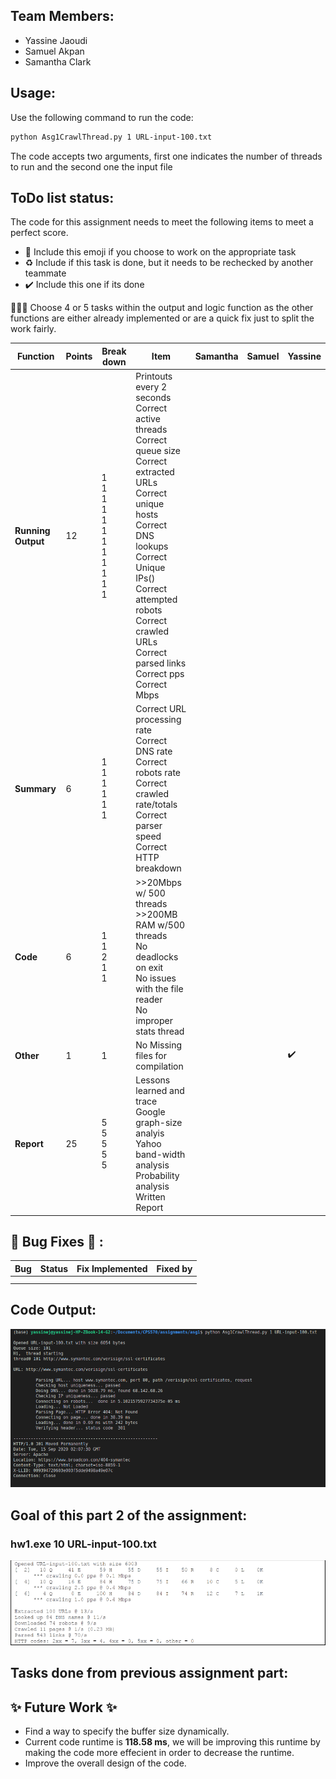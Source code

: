 ## Team Members:
* Yassine Jaoudi
* Samuel Akpan
* Samantha Clark

## Usage:

Use the following command to run the code:

```bash
python Asg1CrawlThread.py 1 URL-input-100.txt
```

The code accepts two arguments, first one indicates the number of threads to run and the second one the input file

## ToDo list status:

The code for this assignment needs to meet the following items to meet a perfect score.

* :construction: Include this emoji if you choose to work on the appropriate task
* :recycle: Include if this task is done, but it needs to be rechecked by another teammate
* :heavy_check_mark: Include this one if its done


:rotating_light::rotating_light::rotating_light: Choose 4 or 5 tasks within the output and logic function as the other functions are either already implemented or are a quick fix just to split the work fairly.

| **Function**  | **Points**  | **Break down**  | **Item**  | **Samantha** | **Samuel** | **Yassine** | 
|---------------|-------------|-----------------|-----------|--------------|------------|-------------|
|  **Running Output**  | 12  | 1<br />1<br />1<br />1<br />1<br />1<br />1<br />1<br />1<br />1<br />1<br />1<br />  | Printouts every 2 seconds<br />Correct active threads<br />Correct queue size<br />Correct extracted URLs<br />Correct unique hosts<br />Correct DNS lookups<br />Correct Unique IPs()<br />Correct attempted robots<br />Correct crawled URLs<br />Correct parsed links<br />Correct pps<br />  Correct Mbps<br />   | <br /> <br /> <br /> <br /><br /><br /><br /><br /><br /><br /> | <br /><br /><br /><br /><br /> <br /> <br /><br /> <br /><br />| <br /><br /><br /><br /> <br /><br /><br /><br /><br /> <br /> |
|  **Summary**  | 6  | 1<br />1<br />1<br />1<br />1<br />1<br />  | Correct URL processing rate<br />Correct DNS rate<br />Correct robots rate<br />Correct crawled rate/totals<br />Correct parser speed <br />Correct HTTP breakdown <br />  | <br /> <br /><br /><br /> | <br /><br /><br /><br />  |  <br /><br /> <br /> <br /> |
|**Code**| 6  | 1<br />1<br />2<br />1<br />1<br />  |  >>20Mbps w/ 500 threads <br /> >>200MB RAM w/500 threads<br /> No deadlocks on exit<br />No issues with the file reader <br /> No improper stats thread<br />  | <br /><br /><br /><br /><br />  | <br /><br /><br /><br /><br /> |  <br /><br /> <br /><br /><br /> |
|  **Other**  | 1  | 1  | No Missing files for compilation  |  |   | :heavy_check_mark:  |
|  **Report**  | 25  | 5<br />5<br />5<br />5<br />5<br />  | Lessons learned and trace<br />Google graph-size analyis<br />Yahoo band-width analysis<br /> Probability analysis<br /> Written Report<br />  |  |   |  |

## :bug: Bug Fixes :bug: :

| **Bug** | **Status** | **Fix Implemented** | **Fixed by** |
|---------|------------|---------------------|--------------|
|   |    |   |   |
| |    |    |   |


## Code Output:
![output](current_out_part2.png)

## Goal of this part 2 of the assignment:
### hw1.exe 10 URL-input-100.txt
![Goal](part3_goal_output1.png)

## Tasks done from previous assignment part:



## :sparkles: Future Work :sparkles:

* Find a way to specify the buffer size dynamically.
* Current code runtime is **118.58 ms**, we will be improving this runtime by making the code more effecient in order to decrease the runtime.
* Improve the overall design of the code. 

